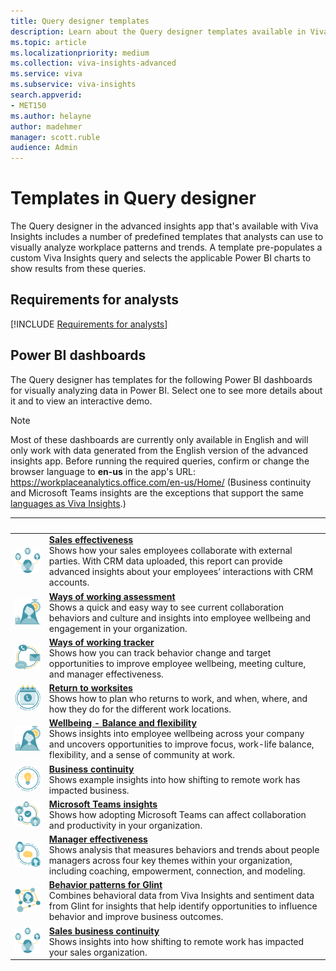 ```yaml
---
title: Query designer templates
description: Learn about the Query designer templates available in Viva Insights that you can use to run a query, export its results, and visualize them in Power BI
ms.topic: article
ms.localizationpriority: medium
ms.collection: viva-insights-advanced 
ms.service: viva 
ms.subservice: viva-insights 
search.appverid: 
- MET150 
ms.author: helayne
author: madehmer
manager: scott.ruble
audience: Admin
---
```


# Templates in Query designer

The Query designer in the advanced insights app that's available with Viva Insights includes a number of predefined templates that analysts can use to visually analyze workplace patterns and trends. A template pre-populates a custom Viva Insights query and selects the applicable Power BI charts to show results from these queries.

## Requirements for analysts

[!INCLUDE [Requirements for analysts](../includes/analyst-requirements.md)]

## Power BI dashboards

The Query designer has templates for the following Power BI dashboards for visually analyzing data in Power BI. Select one to see more details about it and to view an interactive demo.

>[!Note]
>Most of these dashboards are currently only available in English and will only work with data generated from the English version of the advanced insights app. Before running the required queries, confirm or change the browser language to **en-us** in the app's URL: <https://workplaceanalytics.office.com/en-us/Home/> (Business continuity and Microsoft Teams insights are the exceptions that support the same [languages as Viva Insights](../overview/supported-languages.md#supported-languages).)

| &nbsp; | &nbsp; |
|------|-------|
|![Sales effectiveness icon.](../images/wpa/playbooks/manage-connectedness-32x32.svg) |[**Sales effectiveness**](power-bi-sales.md) <br> Shows how your sales employees collaborate with external parties. With CRM data uploaded, this report can provide advanced insights about your employees’ interactions with CRM accounts. |
|![Ways of working assessment icon.](../images/wpa/playbooks/wellbeing-64x64.svg) |[**Ways of working assessment**](./power-bi-collab-assess.md) <br>Shows a quick and easy way to see current collaboration behaviors and culture and insights into employee wellbeing and engagement in your organization. |
|![Ways of working tracker icon.](../images/wpa/playbooks/efficient-communications-32x32.svg) |[**Ways of working tracker**](./power-bi-collab-track.md) <br>Shows how you can track behavior change and target opportunities to improve employee wellbeing, meeting culture, and manager effectiveness. |
|![Return to work icon.](../images/wpa/playbooks/meetings-32x32.svg) |[**Return to worksites**](./power-bi-return-tw.md) <br>Shows how to plan who returns to work, and when, where, and how they do for the different work locations. |
|![Wellbeing icon.](../images/wpa/playbooks/wellbeing-64x64.svg) |[**Wellbeing - Balance and flexibility**](./power-bi-wellbeing.md) <br>Shows insights into employee wellbeing across your company and uncovers opportunities to improve focus, work-life balance, flexibility, and a sense of community at work. |
|![Business communication icon.](../images/wpa/playbooks/focus-64x64.svg) |[**Business continuity**](./power-bi-bc.md)<br>Shows example insights into how shifting to remote work has impacted business. |
|![Microsoft Teams insights icon.](../images/wpa/playbooks/cross-group-collab-32x32.svg) |[**Microsoft Teams insights**](./power-bi-teams.md) <br>Shows how adopting Microsoft Teams can affect collaboration and productivity in your organization. |
|![Manager effectiveness icon.](../images/wpa/playbooks/manager-coaching-32x32.svg) |[**Manager effectiveness**](./power-bi-manager.md) <br>Shows analysis that measures behaviors and trends about people managers across four key themes within your organization, including coaching, empowerment, connection, and modeling. |
|![Behavior patterns icon.](../images/wpa/playbooks/influencer-32x32.svg) |[**Behavior patterns for Glint**](./power-bi-glint-2.md) <br>Combines behavioral data from Viva Insights and sentiment data from Glint for insights that help identify opportunities to influence behavior and improve business outcomes. |
|![Sales business continuity icon.](../images/wpa/playbooks/manage-connectedness-32x32.svg) |[**Sales business continuity**](./pbi-bc-sales.md) <br>Shows insights into how shifting to remote work has impacted your sales organization. |
